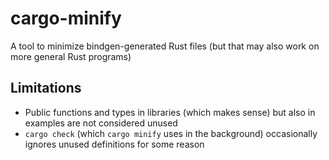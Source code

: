 # cargo-minify

A tool to minimize bindgen-generated Rust files (but that may also work on more general Rust programs)

## Limitations

* Public functions and types in libraries (which makes sense) but also in examples are not considered unused
* `cargo check` (which `cargo minify` uses in the background) occasionally ignores unused definitions for some reason
